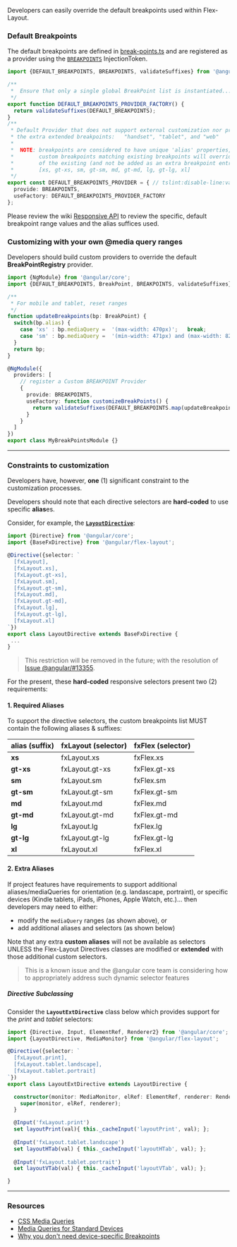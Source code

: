 Developers can easily override the default breakpoints used within Flex-Layout.

### Default Breakpoints

The default breakpoints are defined in 
[break-points.ts](https://github.com/angular/flex-layout/blob/master/src/lib/media-query/breakpoints/data/break-points.ts#L14) 
and are registered as a provider using the 
[`BREAKPOINTS`](https://github.com/angular/flex-layout/blob/master/src/lib/media-query/breakpoints/break-points-token.ts#L16)
InjectionToken.

```typescript
import {DEFAULT_BREAKPOINTS, BREAKPOINTS, validateSuffixes} from '@angular/flex-layout';

/**
 *  Ensure that only a single global BreakPoint list is instantiated...
 */
export function DEFAULT_BREAKPOINTS_PROVIDER_FACTORY() {
  return validateSuffixes(DEFAULT_BREAKPOINTS);
}
/**
 * Default Provider that does not support external customization nor provide
 * the extra extended breakpoints:   "handset", "tablet", and "web"
 *
 *  NOTE: breakpoints are considered to have unique 'alias' properties,
 *        custom breakpoints matching existing breakpoints will override the properties
 *        of the existing (and not be added as an extra breakpoint entry).
 *        [xs, gt-xs, sm, gt-sm, md, gt-md, lg, gt-lg, xl]
 */
export const DEFAULT_BREAKPOINTS_PROVIDER = { // tslint:disable-line:variable-name
  provide: BREAKPOINTS,
  useFactory: DEFAULT_BREAKPOINTS_PROVIDER_FACTORY
};
```

Please review the wiki [Responsive API](https://github.com/angular/flex-layout/wiki/Responsive-API) to review the 
specific, default breakpoint range values and the alias suffices used.

### Customizing with your own @media query ranges

Developers should build custom providers to override the default **BreakPointRegistry** provider.

```typescript
import {NgModule} from '@angular/core';
import {DEFAULT_BREAKPOINTS, BreakPoint, BREAKPOINTS, validateSuffixes} from '@angular/flex-layout';

/**
 * For mobile and tablet, reset ranges
 */
function updateBreakpoints(bp: BreakPoint) {
  switch(bp.alias) {
    case 'xs' : bp.mediaQuery =  '(max-width: 470px)';   break;
    case 'sm' : bp.mediaQuery =  '(min-width: 471px) and (max-width: 820px)'; break;
  }
  return bp;
}

@NgModule({
  providers: [
    // register a Custom BREAKPOINT Provider
    {
      provide: BREAKPOINTS,
      useFactory: function customizeBreakPoints() {
        return validateSuffixes(DEFAULT_BREAKPOINTS.map(updateBreakpoints));
      }
    }
  ]
})
export class MyBreakPointsModule {}
```

---- 

### Constraints to customization

Developers have, however, **one** (1) significant constraint to the customization processes. 

Developers should note that each directive selectors are **hard-coded** to use specific **alias**es. 

Consider, for example, the 
**[`LayoutDirective`](https://github.com/angular/flex-layout/blob/master/src/lib/flexbox/api/layout.ts#L34-L45)**:

```typescript
import {Directive} from '@angular/core';
import {BaseFxDirective} from '@angular/flex-layout';

@Directive({selector: `
  [fxLayout],
  [fxLayout.xs],
  [fxLayout.gt-xs],
  [fxLayout.sm],
  [fxLayout.gt-sm],
  [fxLayout.md],
  [fxLayout.gt-md],
  [fxLayout.lg],
  [fxLayout.gt-lg],
  [fxLayout.xl]
`})
export class LayoutDirective extends BaseFxDirective { 
 ... 
}
```

> This restriction will be removed in the future; with the resolution of 
[Issue @angular/#13355](https://github.com/angular/angular/issues/13355).


For the present, these **hard-coded** responsive selectors present two (2) requirements:

#### 1. Required Aliases

To support the directive selectors, the custom breakpoints list MUST contain the following aliases & suffixes: 


| alias (suffix)      | fxLayout (selector)      | fxFlex (selector)       |
| ---------- | -------------- | ------------- |
|  **xs**    | fxLayout.xs    | fxFlex.xs     |
|  **gt-xs** | fxLayout.gt-xs | fxFlex.gt-xs  |
|  **sm**    | fxLayout.sm    | fxFlex.sm     |
|  **gt-sm** | fxLayout.gt-sm | fxFlex.gt-sm  |
|  **md**    | fxLayout.md    | fxFlex.md     |
|  **gt-md** | fxLayout.gt-md | fxFlex.gt-md  |
|  **lg**    | fxLayout.lg    | fxFlex.lg     |
|  **gt-lg** | fxLayout.gt-lg | fxFlex.gt-lg  |
|  **xl**    | fxLayout.xl    | fxFlex.xl     |


#### 2. Extra Aliases

If project features have requirements to support additional aliases/mediaQueries for orientation 
(e.g. landascape, portraint), or specific devices (Kindle tablets, iPads, iPhones, Apple Watch, etc.)... then 
developers may need to either:

*  modify the `mediaQuery` ranges (as shown above), or
*  add additional aliases and selectors (as shown below)

Note that any extra **custom aliases** will not be available as selectors UNLESS the Flex-Layout Directives classes are 
modified or **extended** with those additional custom selectors. 

> This is a known issue and the @angular core team is considering how to appropriately address such dynamic selector 
features

##### Directive Subclassing

Consider the **`LayoutExtDirective`** class below which provides support for the *print* and *tablet* selectors:

```typescript
import {Directive, Input, ElementRef, Renderer2} from '@angular/core';
import {LayoutDirective, MediaMonitor} from '@angular/flex-layout';

@Directive({selector: `
  [fxLayout.print],
  [fxLayout.tablet.landscape],
  [fxLayout.tablet.portrait]
`})
export class LayoutExtDirective extends LayoutDirective {

  constructor(monitor: MediaMonitor, elRef: ElementRef, renderer: Renderer2) {
    super(monitor, elRef, renderer);
  }

  @Input('fxLayout.print')            
  set layoutPrint(val){ this._cacheInput('layoutPrint', val); };
  
  @Input('fxLayout.tablet.landscape') 
  set layoutHTab(val) { this._cacheInput('layoutHTab', val); };
  
  @Input('fxLayout.tablet.portrait')  
  set layoutVTab(val) { this._cacheInput('layoutVTab', val); };

}
```

---- 

### Resources

*  [CSS Media Queries](http://cssmediaqueries.com/)
*  [Media Queries for Standard Devices](https://css-tricks.com/snippets/css/media-queries-for-standard-devices/)
*  [Why you don't need device-specific Breakpoints](https://responsivedesign.is/articles/why-you-dont-need-device-specific-breakpoints)
